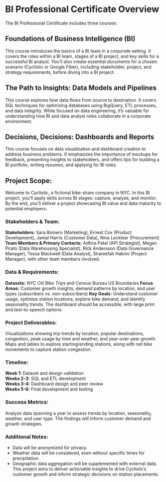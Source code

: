 # BI Professional Certificate Overview
The BI Professional Certificate includes three courses:

## Foundations of Business Intelligence (BI)
This course introduces the basics of a BI team in a corporate setting. It covers the roles within a BI team, stages of a BI project, and key skills for a successful BI analyst. You'll also create essential documents for a chosen scenario (Cyclistic or Google Fiber), including stakeholder, project, and strategy requirements, before diving into a BI project.

## The Path to Insights: Data Models and Pipelines
This course explores how data flows from source to destination. It covers SQL techniques for optimizing databases using BigQuery, ETL processes, and data integrity. While focused on data engineering, it’s valuable for understanding how BI and data analyst roles collaborate in a corporate environment.

## Decisions, Decisions: Dashboards and Reports
This course focuses on data visualization and dashboard creation to address business problems. It emphasizes the importance of mockups for feedback, presenting insights to stakeholders, and offers tips for building a BI portfolio, writing resumes, and applying for BI roles.


## Project Scope:
Welcome to Cyclistic, a fictional bike-share company in NYC. In this BI project, you’ll apply skills across BI stages: capture, analyze, and monitor. By the end, you'll deliver a project showcasing BI value and data maturity to potential employers.

### Stakeholders & Team:

**Stakeholders:** Sara Romero (Marketing), Ernest Cox (Product Development), Jamal Harris (Customer Data), Nina Locklear (Procurement)<br/>
**Team Members & Primary Contacts:** Adhira Patel (API Strategist), Megan Pirato (Data Warehousing Specialist), Rick Andersson (Data Governance Manager), Tessa Blackwell (Data Analyst), Shareefah Hakimi (Project Manager), with other team members involved.
### Data & Requirements:

**Datasets:** NYC Citi Bike Trips and Census Bureau US Boundaries
**Focus Areas:** Customer growth insights, demand patterns by location, and user types (subscribers vs. non-subscribers)
**Key Goals:** Understand customer usage, optimize station locations, explore bike demand, and identify seasonality trends. The dashboard should be accessible, with large print and text-to-speech options.
### Project Deliverables:

Visualizations showing trip trends by location, popular destinations, congestion, peak usage by time and weather, and year-over-year growth. <br/>
Maps and tables to explore starting/ending stations, along with net bike movements to capture station congestion.
### Timeline:

**Week 1:** Dataset and design validation <br/>
**Weeks 2-3:** SQL and ETL development <br/>
**Weeks 3-4:** Dashboard design and peer review <br/>
**Weeks 5-6:** Final development and testing <br/>
### Success Metrics:
Analyze data spanning a year to assess trends by location, seasonality, weather, and user type. The findings will inform customer demand and growth strategies.
### Additional Notes:

- Data will be anonymized for privacy.<br/>
- Weather data will be considered, even without specific times for precipitation.<br/>
- Geographic data aggregation will be supplemented with external data.<br/>
This project aims to deliver actionable insights to drive Cyclistic’s customer growth and inform strategic decisions on station placements.
